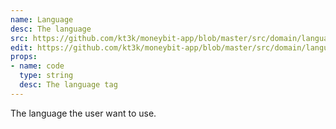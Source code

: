 ```yaml
---
name: Language
desc: The language
src: https://github.com/kt3k/moneybit-app/blob/master/src/domain/language.js
edit: https://github.com/kt3k/moneybit-app/blob/master/src/domain/language.md
props:
- name: code
  type: string
  desc: The language tag
---
```


The language the user want to use.
